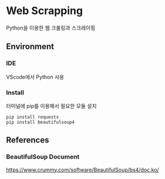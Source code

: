 # Web Scrapping

Python을 이용한 웹 크롤링과 스크레이핑

##  Environment

### IDE
VScode에서 Python 사용

### Install
터미널에 pip를 이용해서 필요한 모듈 설치
```
pip install requests
pip install beautifulsoup4
```

## References

### BeautifulSoup Document
https://www.crummy.com/software/BeautifulSoup/bs4/doc.ko/
